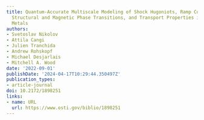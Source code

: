 ```yaml
---
title: Quantum-Accurate Multiscale Modeling of Shock Hugoniots, Ramp Compression Paths,
  Structural and Magnetic Phase Transitions, and Transport Properties in Highly Compressed
  Metals
authors:
- Svetoslav Nikolov
- Attila Cangi
- Julien Tranchida
- Andrew Rohskopf
- Michael Desjarlais
- Mitchell A. Wood
date: '2022-09-01'
publishDate: '2024-04-17T10:29:44.350497Z'
publication_types:
- article-journal
doi: 10.2172/1898251
links:
- name: URL
  url: https://www.osti.gov/biblio/1898251
---
```

